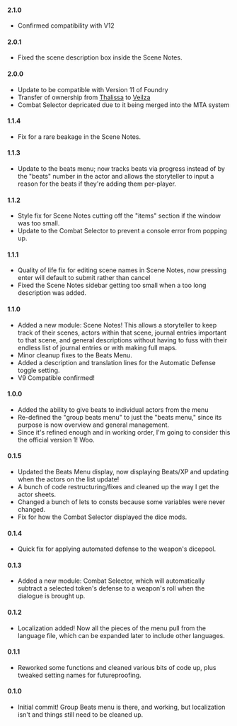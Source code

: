 #### 2.1.0
* Confirmed compatibility with V12

#### 2.0.1
* Fixed the scene description box inside the Scene Notes.

#### 2.0.0
* Update to be compatible with Version 11 of Foundry
* Transfer of ownership from [Thalissa](https://github.com/thalissa) to [Veilza](https://github.com/veilza)
* Combat Selector depricated due to it being merged into the MTA system

#### 1.1.4
* Fix for a rare beakage in the Scene Notes.

#### 1.1.3
* Update to the beats menu; now tracks beats via progress instead of by the "beats" number in the actor and allows the storyteller to input a reason for the beats if they're adding them per-player.

#### 1.1.2
* Style fix for Scene Notes cutting off the "items" section if the window was too small.
* Update to the Combat Selector to prevent a console error from popping up.

#### 1.1.1
* Quality of life fix for editing scene names in Scene Notes, now pressing enter will default to submit rather than cancel
* Fixed the Scene Notes sidebar getting too small when a too long description was added.

#### 1.1.0
* Added a new module: Scene Notes! This allows a storyteller to keep track of their scenes, actors within that scene, journal entries important to that scene, and general descriptions without having to fuss with their endless list of journal entries or with making full maps.
* Minor cleanup fixes to the Beats Menu.
* Added a description and translation lines for the Automatic Defense toggle setting.
* V9 Compatible confirmed!

#### 1.0.0
* Added the ability to give beats to individual actors from the menu
* Re-defined the "group beats menu" to just the "beats menu," since its purpose is now overview and general management.
* Since it's refined enough and in working order, I'm going to consider this the official version 1! Woo.

#### 0.1.5
* Updated the Beats Menu display, now displaying Beats/XP and updating when the actors on the list update!
* A bunch of code restructuring/fixes and cleaned up the way I get the actor sheets.
* Changed a bunch of lets to consts because some variables were never changed.
* Fix for how the Combat Selector displayed the dice mods.

#### 0.1.4
* Quick fix for applying automated defense to the weapon's dicepool.

#### 0.1.3
* Added a new module: Combat Selector, which will automatically subtract a selected token's defense to a weapon's roll when the dialogue is brought up.

#### 0.1.2
* Localization added! Now all the pieces of the menu pull from the language file, which can be expanded later to include other languages.

#### 0.1.1
* Reworked some functions and cleaned various bits of code up, plus tweaked setting names for futureproofing.

#### 0.1.0
* Initial commit! Group Beats menu is there, and working, but localization isn't and things still need to be cleaned up.
